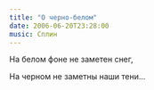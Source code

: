 ```yaml
---
title: "О черно-белом"
date: 2006-06-20T23:28:00
music: Сплин
---
```


На белом фоне не заметен снег,

На черном не заметны наши тени...
